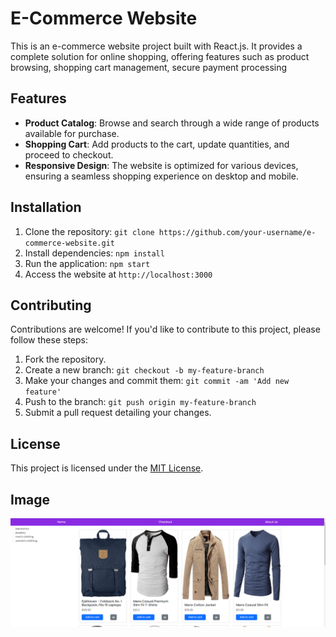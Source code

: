 # E-Commerce Website

This is an e-commerce website project built with React.js. It provides a complete solution for online shopping, offering features such as product browsing, shopping cart management, secure payment processing

## Features

- **Product Catalog**: Browse and search through a wide range of products available for purchase.
- **Shopping Cart**: Add products to the cart, update quantities, and proceed to checkout.
- **Responsive Design**: The website is optimized for various devices, ensuring a seamless shopping experience on desktop and mobile.

## Installation

1. Clone the repository: `git clone https://github.com/your-username/e-commerce-website.git`
2. Install dependencies: `npm install`
3. Run the application: `npm start`
4. Access the website at `http://localhost:3000`

## Contributing

Contributions are welcome! If you'd like to contribute to this project, please follow these steps:

1. Fork the repository.
2. Create a new branch: `git checkout -b my-feature-branch`
3. Make your changes and commit them: `git commit -am 'Add new feature'`
4. Push to the branch: `git push origin my-feature-branch`
5. Submit a pull request detailing your changes.

## License

This project is licensed under the [MIT License](LICENSE).

## Image

<img src="/public/home.png" alt="Alt Text">
